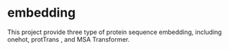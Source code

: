 # embedding
This project provide three type of protein sequence embedding, including onehot, protTrans , and MSA Transformer.
